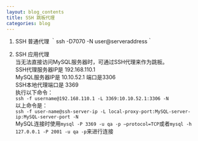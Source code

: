 ```yaml
---
layout: blog_contents
title: SSH 跳板代理
categories: blog
---
```



1. SSH 普通代理
   ｀ssh -D7070 -N user@serveraddress｀  
    
2. SSH 应用代理  
   当无法直接访问MySQL服务器时，可通过SSH代理来作为跳板。  
   SSH代理服务器IP是 192.168.110.1  
   MySQL服务器IP是 10.10.52.1 端口是3306   
   SSH本地代理端口是 3369  
   执行以下命令：  
   `ssh -f username@192.168.110.1 -L 3369:10.10.52.1:3306 -N`   
   以上命令是：   
   `ssh -f user-name@ssh-server-ip -L local-proxy-port:MySQL-server-ip:MySQL-server-port -N`   
   MySQL连接时使用`mysql -P 3369 -u qa -p –protocol=TCP`或者`mysql -h 127.0.0.1 -P 2001 -u qa -p`来进行连接  
   
    
